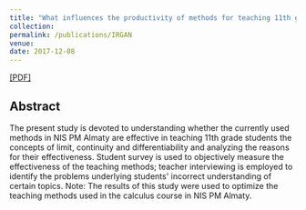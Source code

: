 ```yaml
---
title: "What influences the productivity of methods for teaching 11th grade students advanced mathematical concepts? Case study of NIS PM Almaty"
collection: 
permalink: /publications/IRGAN
venue: 
date: 2017-12-08
---  
```

[[PDF]](https://kazhymurat.ml/files/Math_teaching.pdf)


## Abstract
The present study is devoted to understanding whether the currently used
methods in NIS PM Almaty are effective in teaching 11th grade students the
concepts of limit, continuity and differentiability and analyzing the reasons for
their effectiveness. Student survey is used to objectively measure the effectiveness
of the teaching methods; teacher interviewing is employed to identify the problems underlying students' incorrect understanding of certain topics. 
Note: The results of this study were used to optimize the teaching methods used in the calculus course in NIS PM Almaty. 

